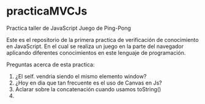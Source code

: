 # practicaMVCJs

Practica taller de JavaScript Juego de Ping-Pong

Este es el repositorio de la primera practica de verificación de conocimiento en JavaScript.
En el cual se realiza un juego en la parte del navegador aplicando diferentes conocimientos en este lenguaje de programación.

Preguntas acerca de esta practica:

1. ¿El self. vendria siendo el mismo elemento window?
2. ¿Hoy en dia que tan frecuente es el uso de Canvas en Js?
3. Aclarar sobre la concatenación cuando usamos toString()
4.
